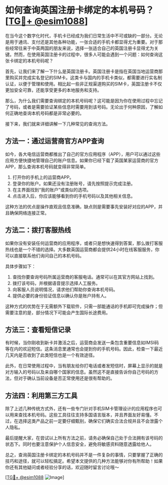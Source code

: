 # 如何查询英国注册卡绑定的本机号码？[[TG💪+ @esim1088](https://t.me/s/esim1088)]

在当今这个数字化时代，手机卡已经成为我们日常生活中不可或缺的一部分。无论是用于通讯、支付还是其他各种功能，一张合适的手机卡都显得尤为重要。对于那些经常往来于中英两国的朋友来说，选择一张适合自己的英国注册卡显得尤为关键。然而，在使用英国注册卡的过程中，很多人可能会遇到一个问题：如何查询这张卡绑定的本机号码呢？

首先，让我们来了解一下什么是英国注册卡。英国注册卡是指在英国当地运营商那里购买并完成实名登记的SIM卡。这类卡与国内的手机卡类似，都需要进行实名制认证，以便于管理和使用。相比起一些非正规渠道购买的SIM卡，英国注册卡不仅更加安全可靠，还能享受更多的本地服务和支持。

那么，为什么我们需要查询绑定的本机号码呢？这可能是因为你在使用过程中忘记了号码，或者是需要验证某些信息时需要用到该号码。无论出于何种原因，了解如何正确地查询本机号码都是非常必要的。

接下来，我们就来详细讲解一下几种常见的查询方法。

## 方法一：通过运营商官方APP查询

如今，各大电信运营商都推出了自己的官方应用程序（APP），用户可以通过这些应用方便快捷地管理自己的账户信息。如果你已经下载了英国某家运营商的官方APP，那么查询本机号码就变得非常简单。

1. 打开你的手机上的运营商APP。
2. 登录你的账户。如果还没有注册账号，请先按照提示完成注册。
3. 在主界面找到“我的账户”或类似的选项。
4. 点击进入后，你应该能够看到你的手机号码以及其他相关信息。

这种方法的优点是操作直观且信息准确，缺点则是需要事先安装好对应的APP，并且确保网络连接正常。

## 方法二：拨打客服热线

如果你没有安装任何运营商的应用程序，或者只是想快速得到答案，那么拨打客服热线也是一个不错的选择。大多数英国运营商都会提供24小时在线客服服务，你可以直接联系他们询问自己的本机号码。

具体步骤如下：
1. 查找你要查询号码所属运营商的客服电话。通常可以在其官方网站上找到。
2. 拨打该号码，并根据语音提示选择人工服务。
3. 向客服人员说明情况，请求他们帮助你查询本机号码。
4. 提供必要的身份验证信息以确认你是账户持有人。

这种方式的优势在于无需额外下载软件，只需一部能通话的手机即可完成操作；但需要注意的是，部分情况下可能会产生国际长途费用。

## 方法三：查看短信记录

有时候，当你刚收到新卡并激活之后，运营商会发送一条包含重要信息如IMSI码等在内的欢迎短信。这条消息里通常也会提到你的手机号码。因此，检查一下最近几天内是否收到了此类短信也是一个有效途径。

此外，在日常使用过程中，当有朋友给你打电话或者发短信时，屏幕上显示的就是对方输入的号码以及来自哪个国家的信息。虽然这不是直接告诉你自己号码的方法，但对于确认当前设备是否正常使用还是很有帮助的。

## 方法四：利用第三方工具

除了上述几种传统方式外，还有一些专门针对手机SIM卡管理设计的应用程序也可以用来查找本机号码。这些工具往往支持多国语言版本，并且界面友好易懂。不过，在选择这类产品之前一定要仔细甄别，确保它们确实合法合规并且不会泄露个人隐私。

最后提醒大家，在尝试以上所有方法之前，请务必确保自己处于合法拥有该号码的状态下。同时也要注意保护个人信息安全，避免将敏感资料随意透露给他人。

总之，查询英国注册卡绑定的本机号码并不是一件复杂的事情，只要掌握了正确的技巧和途径，就可以轻松搞定。希望本文提供的几种方法能够对你有所帮助！如果你还有其他疑问或者经验分享的话，欢迎随时留言讨论哦～ 

[[TG💪+ @esim1088](https://t.me/s/esim1088) ![Image](https://i.postimg.cc/4NQfJmqS/Snipaste-2025-05-13-00-14-12.png)]